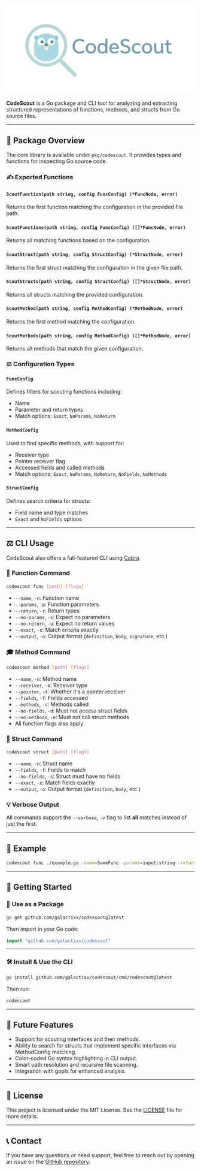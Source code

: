 ![CodeScout Logo](./docs/logo.png)

**CodeScout** is a Go package and CLI tool for analyzing and extracting structured representations of functions, methods, and structs from Go source files.

---

## 📁 Package Overview

The core library is available under `pkg/codescout`. It provides types and functions for inspecting Go source code.

### ✍️ Exported Functions

#### `ScoutFunction(path string, config FuncConfig) (*FuncNode, error)`
Returns the first function matching the configuration in the provided file path.

#### `ScoutFunctions(path string, config FuncConfig) ([]*FuncNode, error)`
Returns all matching functions based on the configuration.

#### `ScoutStruct(path string, config StructConfig) (*StructNode, error)`
Returns the first struct matching the configuration in the given file path.

#### `ScoutStructs(path string, config StructConfig) ([]*StructNode, error)`
Returns all structs matching the provided configuration.

#### `ScoutMethod(path string, config MethodConfig) (*MethodNode, error)`
Returns the first method matching the configuration.

#### `ScoutMethods(path string, config MethodConfig) ([]*MethodNode, error)`
Returns all methods that match the given configuration.

### ⚖️ Configuration Types

#### `FuncConfig`
Defines filters for scouting functions including:
- Name
- Parameter and return types
- Match options: `Exact`, `NoParams`, `NoReturn`

#### `MethodConfig`
Used to find specific methods, with support for:
- Receiver type
- Pointer receiver flag
- Accessed fields and called methods
- Match options: `Exact`, `NoParams`, `NoReturn`, `NoFields`, `NoMethods`

#### `StructConfig`
Defines search criteria for structs:
- Field name and type matches
- `Exact` and `NoFields` options

---

## ⚖️ CLI Usage

CodeScout also offers a full-featured CLI using [Cobra](https://github.com/spf13/cobra).

### 🔢 Function Command
```bash
codescout func [path] [flags]
```
- `--name`, `-n`: Function name
- `--params`, `-p`: Function parameters
- `--return`, `-r`: Return types
- `--no-params`, `-s`: Expect no parameters
- `--no-return`, `-u`: Expect no return values
- `--exact`, `-x`: Match criteria exactly
- `--output`, `-o`: Output format (`definition`, `body`, `signature`, etc.)

### 🎓 Method Command
```bash
codescout method [path] [flags]
```
- `--name`, `-n`: Method name
- `--receiver`, `-m`: Receiver type
- `--pointer`, `-t`: Whether it's a pointer receiver
- `--fields`, `-f`: Fields accessed
- `--methods`, `-c`: Methods called
- `--no-fields`, `-d`: Must not access struct fields
- `--no-methods`, `-e`: Must not call struct methods
- All function flags also apply

### 💼 Struct Command
```bash
codescout struct [path] [flags]
```
- `--name`, `-n`: Struct name
- `--fields`, `-f`: Fields to match
- `--no-fields`, `-s`: Struct must have no fields
- `--exact`, `-x`: Match fields exactly
- `--output`, `-o`: Output format (`definition`, `body`, etc.)

### 💡 Verbose Output
All commands support the `--verbose`, `-v` flag to list **all** matches instead of just the first.

---

## 📅 Example
```bash
codescout func ./example.go -name=SomeFunc -params=input:string -return=error -output=signature
```

---

## 🚀 Getting Started

### 💼 Use as a Package

```bash
go get github.com/galactixx/codescout@latest
```

Then import in your Go code:

```go
import "github.com/galactixx/codescout"
```

---

### 🛠️ Install & Use the CLI

```bash
go install github.com/galactixx/codescout/cmd/codescout@latest
```

Then run:

```bash
codescout
```

---

## 🔮 **Future Features**

- Support for scouting interfaces and their methods.
- Ability to search for structs that implement specific interfaces via MethodConfig matching.
- Color-coded Go syntax highlighting in CLI output.
- Smart path resolution and recursive file scanning.
- Integration with gopls for enhanced analysis.

---

## 🤝 **License**

This project is licensed under the MIT License. See the [LICENSE](LICENSE) file for more details.

---

## 📞 **Contact**

If you have any questions or need support, feel free to reach out by opening an issue on the [GitHub repository](#).
